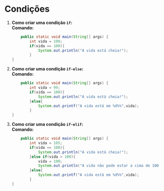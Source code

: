 # Condições
1. **Como criar uma condição `if`:**  
    **Comando:**  
    ```java
        public static void main(String[] args) {
            int vida = 100;
            if(vida == 100){
                System.out.println("A vida está cheia!");
            }
	}
    ```
2. **Como criar uma condição `if-else`:**  
    **Comando:**  
    ```java
        public static void main(String[] args) {
            int vida = 99;
            if(vida == 100){
                System.out.println("A vida está cheia!");
            }else{
                System.out.printf("A vida está em %d%%",vida);
            }
	}
    ```
3. **Como criar uma condição `if-elif`:**  
    **Comando:**  
    ```java
        public static void main(String[] args) {
            int vida = 105;
            if(vida == 100){
                System.out.println("A vida está cheia!");
            }else if(vida > 100){
                vida = 100;
                System.out.println("A vida não pode estar a cima de 100%!");
            }else{
                System.out.printf("A vida está em %d%%",vida);
            }
	}
    ```